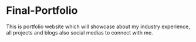 # Final-Portfolio
This is portfolio website which will showcase about my industry experience, all projects and blogs also social medias to connect with me.
